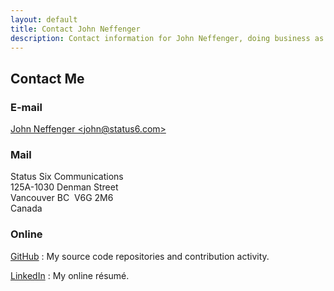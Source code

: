 ```yaml
---
layout: default
title: Contact John Neffenger
description: Contact information for John Neffenger, doing business as Status Six Communications in Vancouver BC.
---
```


## Contact Me

### E-mail

[John Neffenger &lt;john@status6.com&gt;][email]

### Mail

Status Six Communications  
125A-1030 Denman Street  
Vancouver BC&nbsp;&nbsp;V6G 2M6  
Canada

### Online

[GitHub][github]
: My source code repositories and contribution activity.

[LinkedIn][linkedin]
: My online résumé.

[email]: mailto:john@status6.com
[github]: https://github.com/jgneff
[linkedin]: https://www.linkedin.com/in/jgneff

